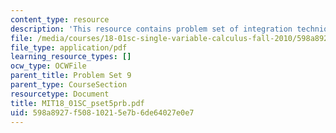 ```yaml
---
content_type: resource
description: 'This resource contains problem set of integration techniques. '
file: /media/courses/18-01sc-single-variable-calculus-fall-2010/598a8927f50810215e7b6de64027e0e7_MIT18_01SC_pset5prb.pdf
file_type: application/pdf
learning_resource_types: []
ocw_type: OCWFile
parent_title: Problem Set 9
parent_type: CourseSection
resourcetype: Document
title: MIT18_01SC_pset5prb.pdf
uid: 598a8927-f508-1021-5e7b-6de64027e0e7
---
```

